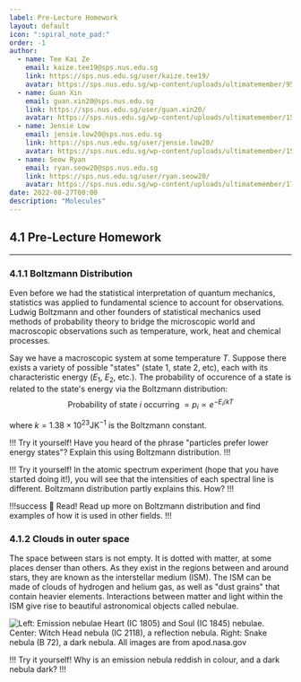 ```yaml
---
label: Pre-Lecture Homework
layout: default
icon: ":spiral_note_pad:"
order: -1
author:
  - name: Tee Kai Ze
    email: kaize.tee19@sps.nus.edu.sg
    link: https://sps.nus.edu.sg/user/kaize.tee19/
    avatar: https://sps.nus.edu.sg/wp-content/uploads/ultimatemember/95/profile_photo-190x190.jpg?1661557511
  - name: Guan Xin
    email: guan.xin20@sps.nus.edu.sg
    link: https://sps.nus.edu.sg/user/guan.xin20/
    avatar: https://sps.nus.edu.sg/wp-content/uploads/ultimatemember/154/profile_photo-190x190.png?1661557677
  - name: Jensie Low
    email: jensie.low20@sps.nus.edu.sg
    link: https://sps.nus.edu.sg/user/jensie.low20/
    avatar: https://sps.nus.edu.sg/wp-content/uploads/ultimatemember/158/profile_photo-190x190.jpg?1661557649
  - name: Seow Ryan
    email: ryan.seow20@sps.nus.edu.sg
    link: https://sps.nus.edu.sg/user/ryan.seow20/
    avatar: https://sps.nus.edu.sg/wp-content/uploads/ultimatemember/177/profile_photo-190x190.jpg?1661557711
date: 2022-08-27T00:00
description: "Molecules"
---
```

## 4.1 Pre-Lecture Homework
---
### 4.1.1 Boltzmann Distribution

Even before we had the statistical interpretation of quantum mechanics,
statistics was applied to fundamental science to account for observations.
Ludwig Boltzmann and other founders of statistical mechanics used
methods of probability theory to bridge the microscopic world and
macroscopic observations such as temperature, work, heat and chemical
processes.

Say we have a macroscopic system at some temperature $T$. Suppose
there exists a variety of possible "states" (state 1, state 2,
etc), each with its characteristic energy ($E_{1},$ $E_{2}$, etc.).
The probability of occurence of a state is related to the state's
energy via the Boltzmann distribution:
<span id="BoltzmannD">
$$
\text{Probability of state } i \text{ occurring }=p_{i}\propto e^{-E_{i}/kT}
$$
</span>

where $k=1.38\times10^{23}\text{JK}^{-1}$ is the Boltzmann constant.

!!! Try it yourself!
Have you heard of the phrase "particles prefer lower energy states"?
Explain this using Boltzmann distribution.
!!!

!!! Try it yourself!
In the atomic spectrum experiment (hope that you have started doing
it!), you will see that the intensities of each spectral line is different.
Boltzmann distribution partly explains this. How?
!!!


!!!success :book: Read!
Read up more on Boltzmann distribution and find examples of how it
is used in other fields.
!!!


### 4.1.2 Clouds in outer space

The space between stars is not empty. It is dotted with matter, at
some places denser than others. As they exist in the regions between
and around stars, they are known as the interstellar medium (ISM).
The ISM can be made of clouds of hydrogen and helium gas, as well
as "dust grains" that contain heavier elements. Interactions between
matter and light within the ISM give rise to beautiful astronomical
objects called nebulae.

![Left: Emission nebulae Heart (IC 1805) and Soul (IC 1845) nebulae.
Center: Witch Head nebula (IC 2118), a reflection nebula. Right: Snake
nebula (B 72), a dark nebula. All images are from <a href="https://apod.nasa.gov/apod/astropix.html">apod.nasa.gov</a>](</Resources/Chapter 4/nebulae2.png>)

!!! Try it yourself!
Why is an emission nebula reddish in colour, and a dark nebula dark?
!!!